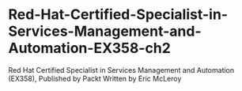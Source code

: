 # Red-Hat-Certified-Specialist-in-Services-Management-and-Automation-EX358-ch2
 Red Hat Certified Specialist in Services Management and Automation (EX358), Published by Packt
 Written by Eric McLeroy
